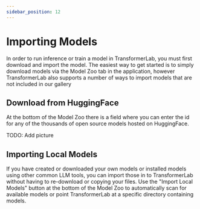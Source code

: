 ```yaml
---
sidebar_position: 12
---
```


# Importing Models

In order to run inference or train a model in TransformerLab, you must first download and import the model. 
The easiest way to get started is to simply download models via the Model Zoo tab in the application,
however TransformerLab also supports a number of ways to import models that are not included in our gallery

## Download from HuggingFace

At the bottom of the Model Zoo there is a field where you can enter the id for any of the thousands
of open source models hosted on HuggingFace.

TODO: Add picture

## Importing Local Models

If you have created or downloaded your own models or installed models using other common LLM tools, 
you can import those in to TransformerLab without having to re-download or copying your files.
Use the "Import Local Models" button at the bottom of the Model Zoo to automatically scan for 
available models or point TransformerLab at a specific directory containing models.
